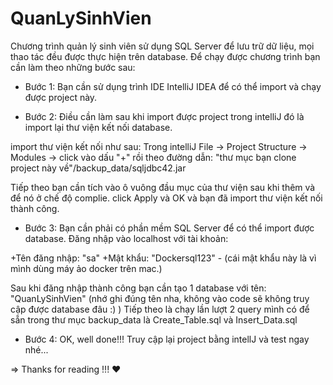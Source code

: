 # QuanLySinhVien
Chương trình quản lý sinh viên sử dụng SQL Server để lưu trữ dữ liệu, mọi thao tác đều được thực hiện trên database. Để chạy được chương trình bạn cần làm theo những bước sau:

- Bước 1: Bạn cần sử dụng trình IDE IntelliJ IDEA để có thể import và chạy được project này.

- Bước 2: Điều cần làm sau khi import được project trong intelliJ đó là import lại thư viện kết nối database.

import thư viện kết nối như sau: Trong intelliJ File -> Project Structure -> Modules -> click vào dấu "+" rồi theo đường dẫn: "thư mục bạn clone project này về"/backup_data/sqljdbc42.jar

Tiếp theo bạn cần tích vào ô vuông đầu mục của thư viện sau khi thêm và để nó ở chế độ complie.
click Apply và OK và bạn đã import thư viện kết nối thành công.

- Bước 3: Bạn cần phải có phần mềm SQL Server để có thể import được database.
Đăng nhập vào localhost với tài khoản: 

+Tên đăng nhập: "sa"
+Mật khẩu: "Dockersql123" - (cái mật khẩu này là vì mình dùng máy ảo docker trên mac.)

Sau khi đăng nhập thành công bạn cần tạo 1 database với tên: "QuanLySinhVien" (nhớ ghi đúng tên nha, không vào code sẽ không truy cập được database đâu :) )
Tiếp theo là chạy lần lượt 2 query mình có để sẵn trong thư mục backup_data là Create_Table.sql và Insert_Data.sql

- Bước 4: OK, well done!!! Truy cập lại project bằng intellJ và test ngay nhé...

=> Thanks for reading !!! ❤
